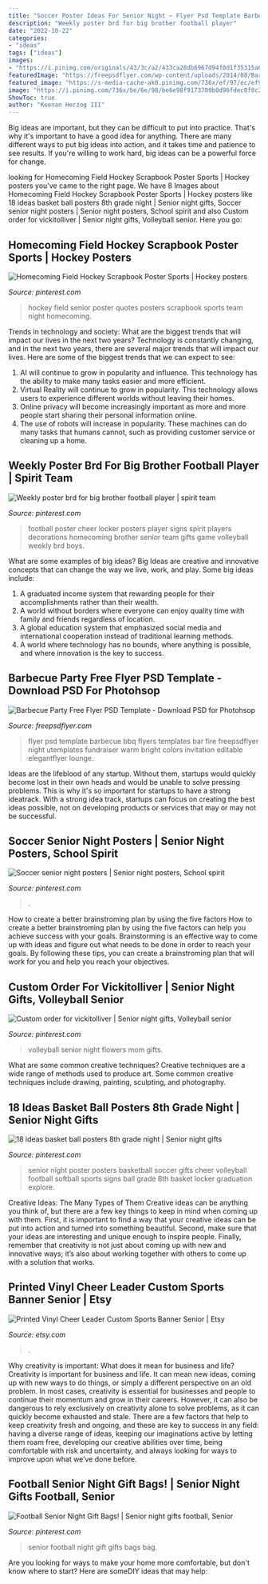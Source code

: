 ```yaml
---
title: "Soccer Poster Ideas For Senior Night ~ Flyer Psd Template Barbecue Bbq Flyers Templates Bar Fire Freepsdflyer Night Utemplates Fundraiser Warm Bright Colors Invitation Editable Elegantflyer Lounge"
description: "Weekly poster brd for big brother football player"
date: "2022-10-22"
categories:
- "ideas"
tags: ["ideas"]
images:
- "https://i.pinimg.com/originals/43/3c/a2/433ca28db6967d94f0d1f35315a6d500.jpg"
featuredImage: "https://freepsdflyer.com/wp-content/uploads/2014/08/Barbecuebbq-Free-Flyer-PSD-Template.jpg"
featured_image: "https://s-media-cache-ak0.pinimg.com/736x/ef/97/ec/ef97ec57d03af578808cb5439a1e753a.jpg"
image: "https://i.pinimg.com/736x/be/6e/98/be6e98f9173709b0d96fdec0f0c22730--hockey-quotes-field-hockey.jpg"
ShowToc: true
author: "Keenan Herzog III"
---
```



Big ideas are important, but they can be difficult to put into practice. That's why it's important to have a good idea for anything. There are many different ways to put big ideas into action, and it takes time and patience to see results. If you're willing to work hard, big ideas can be a powerful force for change.

	

		
looking for Homecoming Field Hockey Scrapbook Poster Sports | Hockey posters you've came to the right page. We have 8 Images about Homecoming Field Hockey Scrapbook Poster Sports | Hockey posters like 18 ideas basket ball posters 8th grade night | Senior night gifts, Soccer senior night posters | Senior night posters, School spirit and also Custom order for vickitolliver | Senior night gifts, Volleyball senior. Here you go:
		
    
## Homecoming Field Hockey Scrapbook Poster Sports | Hockey Posters

<img loading=lazy src="https://i.pinimg.com/736x/be/6e/98/be6e98f9173709b0d96fdec0f0c22730--hockey-quotes-field-hockey.jpg" onerror="this.onerror=null;this.src='https://tse4.mm.bing.net/th?id=OIP.Kuxtrs_MxSD9kMXtrY8lowHaJ3&amp;pid=15.1';" alt="Homecoming Field Hockey Scrapbook Poster Sports | Hockey posters">

_Source: pinterest.com_

>hockey field senior poster quotes posters scrapbook sports team night homecoming. 

	

Trends in technology and society: What are the biggest trends that will impact our lives in the next two years?
Technology is constantly changing, and in the next two years, there are several major trends that will impact our lives. Here are some of the biggest trends that we can expect to see: 
1) AI will continue to grow in popularity and influence. This technology has the ability to make many tasks easier and more efficient. 
2) Virtual Reality will continue to grow in popularity. This technology allows users to experience different worlds without leaving their homes. 
3) Online privacy will become increasingly important as more and more people start sharing their personal information online. 
4) The use of robots will increase in popularity. These machines can do many tasks that humans cannot, such as providing customer service or cleaning up a home.

    
## Weekly Poster Brd For Big Brother Football Player | Spirit Team

<img loading=lazy src="https://s-media-cache-ak0.pinimg.com/736x/ef/97/ec/ef97ec57d03af578808cb5439a1e753a.jpg" onerror="this.onerror=null;this.src='https://tse1.mm.bing.net/th?id=OIP.A9qwXq_u6SCIgl9Q3Yw0QwHaJ3&amp;pid=15.1';" alt="Weekly poster brd for big brother football player | spirit team">

_Source: pinterest.com_

>football poster cheer locker posters player signs spirit players decorations homecoming brother senior team gifts game volleyball weekly brd boys. 

	

What are some examples of big ideas?
Big Ideas are creative and innovative concepts that can change the way we live, work, and play. Some big ideas include: 
1. A graduated income system that rewarding people for their accomplishments rather than their wealth.
2. A world without borders where everyone can enjoy quality time with family and friends regardless of location.
3. A global education system that emphasized social media and international cooperation instead of traditional learning methods.
4. A world where technology has no bounds, where anything is possible, and where innovation is the key to success.

    
## Barbecue Party Free Flyer PSD Template - Download PSD For Photohsop

<img loading=lazy src="https://freepsdflyer.com/wp-content/uploads/2014/08/Barbecuebbq-Free-Flyer-PSD-Template.jpg" onerror="this.onerror=null;this.src='https://tse3.mm.bing.net/th?id=OIP.eo4bHiRF4akGH0fmOSt7UQHaKs&amp;pid=15.1';" alt="Barbecue Party Free Flyer PSD Template - Download PSD for Photohsop">

_Source: freepsdflyer.com_

>flyer psd template barbecue bbq flyers templates bar fire freepsdflyer night utemplates fundraiser warm bright colors invitation editable elegantflyer lounge. 

	

Ideas are the lifeblood of any startup. Without them, startups would quickly become lost in their own heads and would be unable to solve pressing problems. This is why it's so important for startups to have a strong ideatrack. With a strong idea track, startups can focus on creating the best ideas possible, not on developing products or services that may or may not be successful.

    
## Soccer Senior Night Posters | Senior Night Posters, School Spirit

<img loading=lazy src="https://i.pinimg.com/originals/e3/5a/e3/e35ae30ec40f2faf5830a6588fa08e38.jpg" onerror="this.onerror=null;this.src='https://tse4.mm.bing.net/th?id=OIP.hW6F3UTwJmsVTvATN8qrZgHaJ4&amp;pid=15.1';" alt="Soccer senior night posters | Senior night posters, School spirit">

_Source: pinterest.com_

>. 

	

How to create a better brainstroming plan by using the five factors
How to create a better brainstroming plan by using the five factors can help you achieve success with your goals. Brainstorming is an effective way to come up with ideas and figure out what needs to be done in order to reach your goals. By following these tips, you can create a brainstroming plan that will work for you and help you reach your objectives.

    
## Custom Order For Vickitolliver | Senior Night Gifts, Volleyball Senior

<img loading=lazy src="https://i.pinimg.com/originals/a8/ff/63/a8ff63cc493078661a52faffec85d6fc.jpg" onerror="this.onerror=null;this.src='https://tse1.mm.bing.net/th?id=OIP.ZZb0ujmiDD9lPyV1a-s6hwHaLk&amp;pid=15.1';" alt="Custom order for vickitolliver | Senior night gifts, Volleyball senior">

_Source: pinterest.com_

>volleyball senior night flowers mom gifts. 

	

What are some common creative techniques?
Creative techniques are a wide range of methods used to produce art. Some common creative techniques include drawing, painting, sculpting, and photography.

    
## 18 Ideas Basket Ball Posters 8th Grade Night | Senior Night Gifts

<img loading=lazy src="https://i.pinimg.com/736x/da/4b/da/da4bda22dca942c65ed0bdde8f008d0a.jpg" onerror="this.onerror=null;this.src='https://tse3.mm.bing.net/th?id=OIP.wq8bUc2ow_Sr8K4sNO7pPgAAAA&amp;pid=15.1';" alt="18 ideas basket ball posters 8th grade night | Senior night gifts">

_Source: pinterest.com_

>senior night poster posters basketball soccer gifts cheer volleyball football softball sports signs ball grade 8th basket locker graduation explore. 

	

Creative Ideas: The Many Types of Them
Creative ideas can be anything you think of, but there are a few key things to keep in mind when coming up with them. First, it is important to find a way that your creative ideas can be put into action and turned into something beautiful. Second, make sure that your ideas are interesting and unique enough to inspire people. Finally, remember that creativity is not just about coming up with new and innovative ways; it’s also about working together with others to come up with a solution that works.

    
## Printed Vinyl Cheer Leader Custom Sports Banner Senior | Etsy

<img loading=lazy src="https://i.etsystatic.com/8828646/r/il/9793e5/2553126678/il_794xN.2553126678_o5n7.jpg" onerror="this.onerror=null;this.src='https://tse1.mm.bing.net/th?id=OIP.tM901gVVi-9uv3ltfNgApAHaLJ&amp;pid=15.1';" alt="Printed Vinyl Cheer Leader Custom Sports Banner Senior | Etsy">

_Source: etsy.com_

>. 

	

Why creativity is important: What does it mean for business and life?
Creativity is important for business and life. It can mean new ideas, coming up with new ways to do things, or simply a different perspective on an old problem. In most cases, creativity is essential for businesses and people to continue their momentum and grow in their careers. However, it can also be dangerous to rely exclusively on creativity alone to solve problems, as it can quickly become exhausted and stale. There are a few factors that help to keep creativity fresh and ongoing, and these are key to success in any field: having a diverse range of ideas, keeping our imaginations active by letting them roam free, developing our creative abilities over time, being comfortable with risk and uncertainty, and always looking for ways to improve upon what we’ve done before.

    
## Football Senior Night Gift Bags! | Senior Night Gifts Football, Senior

<img loading=lazy src="https://i.pinimg.com/originals/43/3c/a2/433ca28db6967d94f0d1f35315a6d500.jpg" onerror="this.onerror=null;this.src='https://tse4.mm.bing.net/th?id=OIP.uW42J3PVk_vrYaN_tWTlvQHaJ4&amp;pid=15.1';" alt="Football Senior Night Gift Bags! | Senior night gifts football, Senior">

_Source: pinterest.com_

>senior football night gift gifts bags bag. 

	

Are you looking for ways to make your home more comfortable, but don't know where to start? Here are someDIY ideas that may help: 

